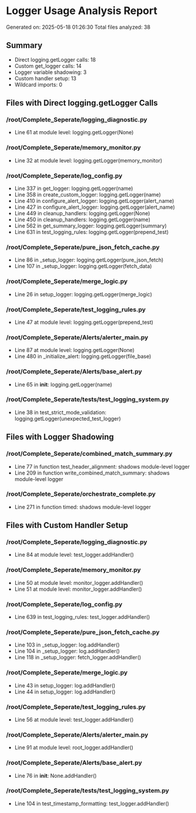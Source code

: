 # Logger Usage Analysis Report
Generated on: 2025-05-18 01:26:30
Total files analyzed: 38

## Summary
- Direct logging.getLogger calls: 18
- Custom get_logger calls: 14
- Logger variable shadowing: 3
- Custom handler setup: 13
- Wildcard imports: 0

## Files with Direct logging.getLogger Calls

### /root/Complete_Seperate/logging_diagnostic.py
- Line 61 at module level: logging.getLogger(None)

### /root/Complete_Seperate/memory_monitor.py
- Line 32 at module level: logging.getLogger(memory_monitor)

### /root/Complete_Seperate/log_config.py
- Line 337 in get_logger: logging.getLogger(name)
- Line 358 in create_custom_logger: logging.getLogger(name)
- Line 410 in configure_alert_logger: logging.getLogger(alert_name)
- Line 427 in configure_alert_logger: logging.getLogger(alert_name)
- Line 449 in cleanup_handlers: logging.getLogger(None)
- Line 450 in cleanup_handlers: logging.getLogger(name)
- Line 562 in get_summary_logger: logging.getLogger(summary)
- Line 631 in test_logging_rules: logging.getLogger(prepend_test)

### /root/Complete_Seperate/pure_json_fetch_cache.py
- Line 86 in _setup_logger: logging.getLogger(pure_json_fetch)
- Line 107 in _setup_logger: logging.getLogger(fetch_data)

### /root/Complete_Seperate/merge_logic.py
- Line 26 in setup_logger: logging.getLogger(merge_logic)

### /root/Complete_Seperate/test_logging_rules.py
- Line 47 at module level: logging.getLogger(prepend_test)

### /root/Complete_Seperate/Alerts/alerter_main.py
- Line 87 at module level: logging.getLogger(None)
- Line 480 in _initialize_alert: logging.getLogger(file_base)

### /root/Complete_Seperate/Alerts/base_alert.py
- Line 65 in __init__: logging.getLogger(name)

### /root/Complete_Seperate/tests/test_logging_system.py
- Line 38 in test_strict_mode_validation: logging.getLogger(unexpected_test_logger)

## Files with Logger Shadowing

### /root/Complete_Seperate/combined_match_summary.py
- Line 77 in function test_header_alignment: shadows module-level logger
- Line 209 in function write_combined_match_summary: shadows module-level logger

### /root/Complete_Seperate/orchestrate_complete.py
- Line 271 in function timed: shadows module-level logger

## Files with Custom Handler Setup

### /root/Complete_Seperate/logging_diagnostic.py
- Line 84 at module level: test_logger.addHandler()

### /root/Complete_Seperate/memory_monitor.py
- Line 50 at module level: monitor_logger.addHandler()
- Line 51 at module level: monitor_logger.addHandler()

### /root/Complete_Seperate/log_config.py
- Line 639 in test_logging_rules: test_logger.addHandler()

### /root/Complete_Seperate/pure_json_fetch_cache.py
- Line 103 in _setup_logger: log.addHandler()
- Line 104 in _setup_logger: log.addHandler()
- Line 118 in _setup_logger: fetch_logger.addHandler()

### /root/Complete_Seperate/merge_logic.py
- Line 43 in setup_logger: log.addHandler()
- Line 44 in setup_logger: log.addHandler()

### /root/Complete_Seperate/test_logging_rules.py
- Line 56 at module level: test_logger.addHandler()

### /root/Complete_Seperate/Alerts/alerter_main.py
- Line 91 at module level: root_logger.addHandler()

### /root/Complete_Seperate/Alerts/base_alert.py
- Line 76 in __init__: None.addHandler()

### /root/Complete_Seperate/tests/test_logging_system.py
- Line 104 in test_timestamp_formatting: test_logger.addHandler()